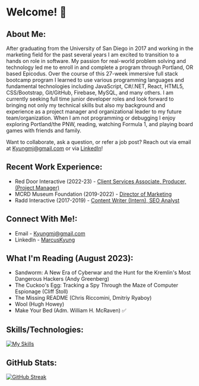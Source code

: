 # Welcome!  👋

## About Me:
After graduating from the University of San Diego in 2017 and working in the marketing field for the past several years I am excited to transition to a hands on role in software. My passion for real-world problem solving and technology led me to enroll in and complete a program through Portland, OR based Epicodus. Over the course of this 27-week immersive full stack bootcamp program I learned to use various programming languages and fundamental technologies including JavaScript, C#/.NET, React, HTML5, CSS/Bootstrap, Git/GitHub, Firebase, MySQL, and many others. I am currently seeking full time junior developer roles and look forward to bringing not only my technical skills but also my background and experience as a project manager and organizational leader to my future team/organization. When I am not programming or debugging I enjoy exploring Portland/the PNW, reading, watching Formula 1, and playing board games with friends and family. 

Want to collaborate, ask a question, or refer a job post? Reach out via email at Kyungmj@gmail.com or via [LinkedIn](https://www.linkedin.com/in/marcuskyung/)!

## Recent Work Experience:
- Red Door Interactive (2022-23) - [Client Services Associate, Producer, (Project Manager)](https://www.linkedin.com/in/marcuskyung/)<br>
- MCRD Museum Foundation (2019-2022) - [Director of Marketing](https://www.linkedin.com/in/marcuskyung/)<br>
- Radd Interactive (2017-2019) - [Content Writer (Intern), SEO Analyst](https://www.linkedin.com/in/marcuskyung/)<br>

## Connect With Me!:
- Email - Kyungmj@gmail.com<br>
- LinkedIn - [MarcusKyung](https://www.linkedin.com/in/marcuskyung/)<br>

## What I'm Reading (August 2023):
- Sandworm: A New Era of Cyberwar and the Hunt for the Kremlin's Most Dangerous Hackers (Andy Greenberg)
- The Cuckoo's Egg: Tracking a Spy Through the Maze of Computer Espionage (Cliff Stoll)
- The Missing README (Chris Riccomini, Dmitriy Ryaboy)
- Wool (Hugh Howey)
- Make Your Bed (Adm. William H. McRaven)  ✅

## Skills/Technologies: 
[![My Skills](https://skillicons.dev/icons?i=js,ts,html,css,react,cs,bootstrap,git,github,sass,dotnet,firebase,jest,webpack,mysql,vscode,postman,bots&perline=8)](https://skillicons.dev)


## GitHub Stats: 
[![GitHub Streak](https://streak-stats.demolab.com/?user=MarcusKyung&theme=dark)](https://git.io/streak-stats)
